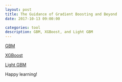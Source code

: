 ```yaml
---
layout: post
title: The Guidance of Gradient Boosting and Beyond
date: 2017-10-13 09:00:00

categories: tool
description: GBM, XGBoost, and Light GBM 
---
```


[GBM](https://www.analyticsvidhya.com/blog/2016/02/complete-guide-parameter-tuning-gradient-boosting-gbm-python/) 

[XGBoost](https://www.analyticsvidhya.com/blog/2016/03/complete-guide-parameter-tuning-xgboost-with-codes-python/)

[Light GBM](https://www.analyticsvidhya.com/blog/2017/06/which-algorithm-takes-the-crown-light-gbm-vs-xgboost/) 

Happy learning! 
